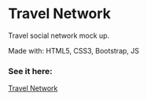 # Travel Network

Travel social network mock up.

Made with: HTML5, CSS3, Bootstrap, JS

 ### See it here:

 [Travel Network](https://gabrieldominguezduran.github.io/travelNetwork/)



